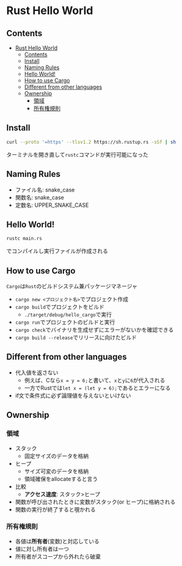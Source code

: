 # Rust Hello World

## Contents

- [Rust Hello World](#rust-hello-world)
  - [Contents](#contents)
  - [Install](#install)
  - [Naming Rules](#naming-rules)
  - [Hello World!](#hello-world)
  - [How to use Cargo](#how-to-use-cargo)
  - [Different from other languages](#different-from-other-languages)
  - [Ownership](#ownership)
    - [領域](#領域)
    - [所有権規則](#所有権規則)

## Install

```bash
curl --proto '=https' --tlsv1.2 https://sh.rustup.rs -sSf | sh
```

ターミナルを開き直して``rustc``コマンドが実行可能になった

## Naming Rules

- ファイル名: snake_case
- 関数名: snake_case
- 定数名: UPPER_SNAKE_CASE

## Hello World!

```bash
rustc main.rs
```

でコンパイルし実行ファイルが作成される

## How to use Cargo

``Cargo``は``Rust``のビルドシステム兼パッケージマネージャ

- ``cargo new <プロジェクト名>``でプロジェクト作成
- ``cargo build``でプロジェクトをビルド
  - ``./target/debug/hello_cargo``で実行
- ``cargo run``でプロジェクトのビルドと実行
- ``cargo check``でバイナリを生成せずにエラーがないかを確認できる
- ``cargo build --release``でリリースに向けたビルド

## Different from other languages

- 代入値を返さない
  - 例えば、Cなら``x = y = 6;``と書いて、``x``と``y``に``6``が代入される
  - 一方でRustでは``let x = (let y = 6);``であるとエラーになる
- if文で条件式に必ず論理値を与えないといけない

## Ownership

### 領域
- スタック
  - 固定サイズのデータを格納
- ヒープ
  - サイズ可変のデータを格納
  - 領域確保をallocateすると言う
- 比較
  - **アクセス速度**: スタック>ヒープ
- 関数が呼び出されたときに変数がスタック(or ヒープ)に格納される
- 関数の実行が終了すると覗かれる

### 所有権規則

- 各値は**所有者**(変数)と対応している
- 値に対し所有者は一つ
- 所有者がスコープから外れたら破棄


